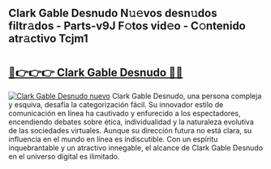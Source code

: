 ## Clark Gable Desnudo N𝚞𝚎vos desn𝚞dos filtr𝚊dos - Parts-v9J F𝚘tos vid𝚎o - C𝚘ntenido atr𝚊ctivo Tcjm1

# <h2><a href="http://mbcfk8.tromn.icu/?c=Clark+Gable+Desnudo">🔗👉👉👉 Clark Gable Desnudo 🔗🔗</a></h2>

[![Clark Gable Desnudo nuevo](https://i.imgur.com/pEAQMta.gif)](http://mbcfk8.tromn.icu/?c=Clark+Gable+Desnudo)
Clark Gable Desnudo, una persona compleja y esquiva, desafía la categorización fácil. Su innovador estilo de comunicación en línea ha cautivado y enfurecido a los espectadores, encendiendo debates sobre ética, individualidad y la naturaleza evolutiva de las sociedades virtuales. Aunque su dirección futura no está clara, su influencia en el mundo en línea es indiscutible. Con un espíritu inquebrantable y un atractivo innegable, el alcance de Clark Gable Desnudo en el universo digital es ilimitado.
